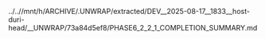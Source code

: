 ../..//mnt/h/ARCHIVE/.UNWRAP/extracted/DEV__2025-08-17__1833__host-duri-head/__UNWRAP/73a84d5ef8/PHASE6_2_2_1_COMPLETION_SUMMARY.md